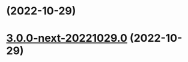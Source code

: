 # [](https://github.com/vuetifyjs/vuetify/compare/v3.0.0-next-20221029.0...v) (2022-10-29)



# [3.0.0-next-20221029.0](https://github.com/vuetifyjs/vuetify/compare/v3.0.0-beta.15...v3.0.0-next-20221029.0) (2022-10-29)



